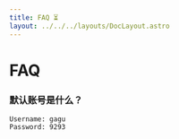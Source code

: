 ```yaml
---
title: FAQ ⏳
layout: ../../../layouts/DocLayout.astro
---
```


# FAQ

### 默认账号是什么？

```
Username: gagu
Password: 9293
```
